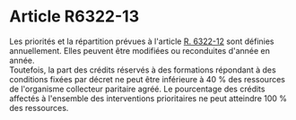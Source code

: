 # Article R6322-13

  
Les priorités et la répartition prévues à l'article [R. 6322-12][1] sont définies annuellement. Elles peuvent être modifiées ou reconduites d'année en année.   
Toutefois, la part des crédits réservés à des formations répondant à des conditions fixées par décret ne peut être inférieure à 40 % des ressources de l'organisme collecteur paritaire agréé. Le pourcentage des crédits affectés à l'ensemble des interventions prioritaires ne peut atteindre 100 % des ressources.

 [1]: /affichCodeArticle.do?cidTexte=LEGITEXT000006072050&idArticle=LEGIARTI000018498102&dateTexte=&categorieLien=cid